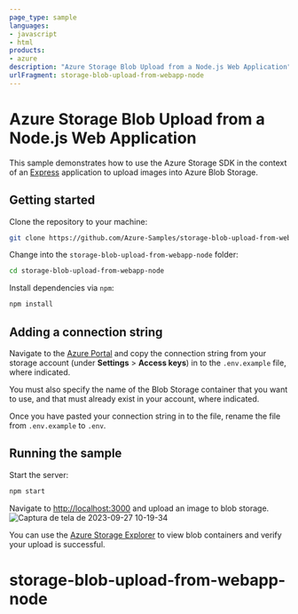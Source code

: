 ```yaml
---
page_type: sample
languages:
- javascript
- html
products:
- azure
description: "Azure Storage Blob Upload from a Node.js Web Application"
urlFragment: storage-blob-upload-from-webapp-node
---
```


# Azure Storage Blob Upload from a Node.js Web Application

This sample demonstrates how to use the Azure Storage SDK in the context of an [Express](https://expressjs.com/) application to upload images into Azure Blob Storage.

## Getting started

Clone the repository to your machine:

```bash
git clone https://github.com/Azure-Samples/storage-blob-upload-from-webapp-node.git
```

Change into the `storage-blob-upload-from-webapp-node` folder:

```bash
cd storage-blob-upload-from-webapp-node
```

Install dependencies via `npm`:

```bash
npm install
```

## Adding a connection string

Navigate to the [Azure Portal](https://portal.azure.com) and copy the connection string from your storage account (under **Settings** > **Access keys**) in to the `.env.example` file, where indicated.

You must also specify the name of the Blob Storage container that you want to use, and that must already exist in your account, where indicated. 

Once you have pasted your connection string in to the file, rename the file from `.env.example` to `.env`.

## Running the sample

Start the server:

```bash
npm start
```

Navigate to [http://localhost:3000](http://localhost:3000) and upload an image to blob storage.
![Captura de tela de 2023-09-27 10-19-34](https://github.com/ailtontmarques/storage-blob-upload-from-webapp-node/assets/40073287/b08c08ff-1084-4c79-a2df-c19675e24255)

You can use the [Azure Storage Explorer](https://azure.microsoft.com/features/storage-explorer/) to view blob containers and verify your upload is successful.
# storage-blob-upload-from-webapp-node


